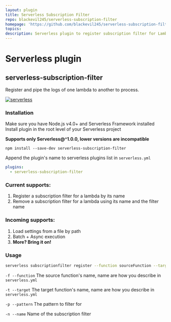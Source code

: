 ```yaml
---
layout: plugin
title: Serverless Subscription Filter
repo: blackevil245/serverless-subscription-filter
homepage: 'https://github.com/blackevil245/serverless-subscription-filter'
topics: 
description: Serverless plugin to register subscription filter for Lambda logs. Register and pipe the logs of one lambda to another to process.
---
```



# Serverless plugin
## serverless-subscription-filter

Register and pipe the logs of one lambda to another to process.

[![serverless](http://public.serverless.com/badges/v3.svg)](http://www.serverless.com)

### Installation
Make sure you have Node.js v4.0+ and Serverless Framework installed
Install plugin in the root level of your Serverless project

**Supports only Serverless@^1.0.0, lower versions are incompatible**

`npm install --save-dev serverless-subscription-filter`

Append the plugin's name to serverless plugins list in `serverless.yml`
```yml
plugins:
  - serverless-subscription-filter
```

### Current supports:
1. Register a subscription filter for a lambda by its name
2. Remove a subscription filter for a lambda using its name and the filter name

### Incoming supports:
1. Load settings from a file by path
2. Batch + Async execution
3. **More? Bring it on!**

### Usage
```sh
serverless subscriptionfilter register --function sourceFunction --target targetFunction --pattern patternToFilter --name nameOfTheFilter
```

`-f --function` The source function's name, name are how you describe in `serverless.yml`

`-t --target` The target function's name, name are how you describe in `serverless.yml`

`-p --pattern` The pattern to filter for

`-n --name` Name of the subscription filter
